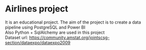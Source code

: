 # Airlines project

It is an educational project. The aim of the project is to create a data pipeline using PostgreSQL and Power BI  
Also Python + SqlAlchemy are used in this project   
Dataset url: https://community.amstat.org/jointscsg-section/dataexpo/dataexpo2009  
